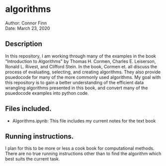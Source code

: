 # algorithms 
Author: Connor Finn <br> 
Date: March 23, 2020 <br> 

## Description

In this repository, I am working through many of the examples in the book "Introduction to Algorithms" by Thomas H. Cormen, Charles E. Leiserson, Ronald L. Rivest, and Clifford Stein. In the book, Cormen et. all discuss the process of evaluating, selecting, and creating algorithms. They also provide psuedocode for many of the more commonly used algorithms. My goal with this repository is to gain a better understanding of the efficient data wrangling algorithms presented in this book, and convert many of the psuedocode examples into python code. 

## Files included. 
* Algorithms.ipynb:  This file includes my current notes for the text book

## Running instructions.
I plan for this to be more or less a cook book for computational methods. There are no true running instructions other than to find the algorithm which best suits the current task.

